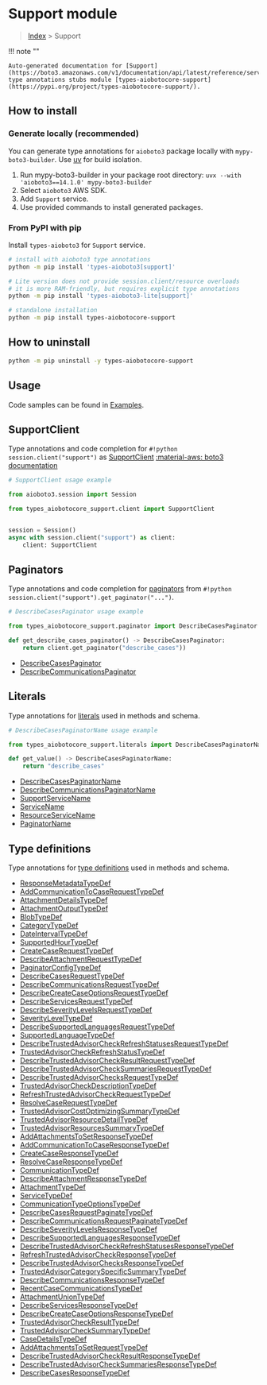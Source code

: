 # Support module

> [Index](../README.md) > Support


!!! note ""

    Auto-generated documentation for [Support](https://boto3.amazonaws.com/v1/documentation/api/latest/reference/services/support.html#support)
    type annotations stubs module [types-aiobotocore-support](https://pypi.org/project/types-aiobotocore-support/).

## How to install

### Generate locally (recommended)

You can generate type annotations for `aioboto3` package locally with `mypy-boto3-builder`.
Use [uv](https://docs.astral.sh/uv/getting-started/installation/) for build isolation.

1. Run mypy-boto3-builder in your package root directory: `uvx --with 'aioboto3==14.1.0' mypy-boto3-builder`
1. Select `aioboto3` AWS SDK.
1. Add `Support` service.
1. Use provided commands to install generated packages.



### From PyPI with pip

Install `types-aioboto3` for `Support` service.

```bash
# install with aioboto3 type annotations
python -m pip install 'types-aioboto3[support]'

# Lite version does not provide session.client/resource overloads
# it is more RAM-friendly, but requires explicit type annotations
python -m pip install 'types-aioboto3-lite[support]'

# standalone installation
python -m pip install types-aiobotocore-support
```



## How to uninstall

```bash
python -m pip uninstall -y types-aiobotocore-support
```

## Usage

Code samples can be found in [Examples](./usage.md).

## SupportClient

Type annotations and code completion for  `#!python session.client("support")` as [SupportClient](./client.md)
[:material-aws: boto3 documentation](https://boto3.amazonaws.com/v1/documentation/api/latest/reference/services/support.html#Support.Client)

```python
# SupportClient usage example

from aioboto3.session import Session

from types_aiobotocore_support.client import SupportClient


session = Session()
async with session.client("support") as client:
    client: SupportClient
```


## Paginators

Type annotations and code completion for
[paginators](./paginators.md)
from `#!python session.client("support").get_paginator("...")`.

```python
# DescribeCasesPaginator usage example

from types_aiobotocore_support.paginator import DescribeCasesPaginator

def get_describe_cases_paginator() -> DescribeCasesPaginator:
    return client.get_paginator("describe_cases"))
```

- [DescribeCasesPaginator](./paginators.md#describecasespaginator)
- [DescribeCommunicationsPaginator](./paginators.md#describecommunicationspaginator)








## Literals

Type annotations for [literals](./literals.md) used in methods and schema.

```python
# DescribeCasesPaginatorName usage example

from types_aiobotocore_support.literals import DescribeCasesPaginatorName

def get_value() -> DescribeCasesPaginatorName:
    return "describe_cases"
```

- [DescribeCasesPaginatorName](./literals.md#describecasespaginatorname)
- [DescribeCommunicationsPaginatorName](./literals.md#describecommunicationspaginatorname)
- [SupportServiceName](./literals.md#supportservicename)
- [ServiceName](./literals.md#servicename)
- [ResourceServiceName](./literals.md#resourceservicename)
- [PaginatorName](./literals.md#paginatorname)




## Type definitions

Type annotations for [type definitions](./type_defs.md) used in methods and schema.

- [ResponseMetadataTypeDef](./type_defs.md#responsemetadatatypedef)
- [AddCommunicationToCaseRequestTypeDef](./type_defs.md#addcommunicationtocaserequesttypedef)
- [AttachmentDetailsTypeDef](./type_defs.md#attachmentdetailstypedef)
- [AttachmentOutputTypeDef](./type_defs.md#attachmentoutputtypedef)
- [BlobTypeDef](./type_defs.md#blobtypedef)
- [CategoryTypeDef](./type_defs.md#categorytypedef)
- [DateIntervalTypeDef](./type_defs.md#dateintervaltypedef)
- [SupportedHourTypeDef](./type_defs.md#supportedhourtypedef)
- [CreateCaseRequestTypeDef](./type_defs.md#createcaserequesttypedef)
- [DescribeAttachmentRequestTypeDef](./type_defs.md#describeattachmentrequesttypedef)
- [PaginatorConfigTypeDef](./type_defs.md#paginatorconfigtypedef)
- [DescribeCasesRequestTypeDef](./type_defs.md#describecasesrequesttypedef)
- [DescribeCommunicationsRequestTypeDef](./type_defs.md#describecommunicationsrequesttypedef)
- [DescribeCreateCaseOptionsRequestTypeDef](./type_defs.md#describecreatecaseoptionsrequesttypedef)
- [DescribeServicesRequestTypeDef](./type_defs.md#describeservicesrequesttypedef)
- [DescribeSeverityLevelsRequestTypeDef](./type_defs.md#describeseveritylevelsrequesttypedef)
- [SeverityLevelTypeDef](./type_defs.md#severityleveltypedef)
- [DescribeSupportedLanguagesRequestTypeDef](./type_defs.md#describesupportedlanguagesrequesttypedef)
- [SupportedLanguageTypeDef](./type_defs.md#supportedlanguagetypedef)
- [DescribeTrustedAdvisorCheckRefreshStatusesRequestTypeDef](./type_defs.md#describetrustedadvisorcheckrefreshstatusesrequesttypedef)
- [TrustedAdvisorCheckRefreshStatusTypeDef](./type_defs.md#trustedadvisorcheckrefreshstatustypedef)
- [DescribeTrustedAdvisorCheckResultRequestTypeDef](./type_defs.md#describetrustedadvisorcheckresultrequesttypedef)
- [DescribeTrustedAdvisorCheckSummariesRequestTypeDef](./type_defs.md#describetrustedadvisorchecksummariesrequesttypedef)
- [DescribeTrustedAdvisorChecksRequestTypeDef](./type_defs.md#describetrustedadvisorchecksrequesttypedef)
- [TrustedAdvisorCheckDescriptionTypeDef](./type_defs.md#trustedadvisorcheckdescriptiontypedef)
- [RefreshTrustedAdvisorCheckRequestTypeDef](./type_defs.md#refreshtrustedadvisorcheckrequesttypedef)
- [ResolveCaseRequestTypeDef](./type_defs.md#resolvecaserequesttypedef)
- [TrustedAdvisorCostOptimizingSummaryTypeDef](./type_defs.md#trustedadvisorcostoptimizingsummarytypedef)
- [TrustedAdvisorResourceDetailTypeDef](./type_defs.md#trustedadvisorresourcedetailtypedef)
- [TrustedAdvisorResourcesSummaryTypeDef](./type_defs.md#trustedadvisorresourcessummarytypedef)
- [AddAttachmentsToSetResponseTypeDef](./type_defs.md#addattachmentstosetresponsetypedef)
- [AddCommunicationToCaseResponseTypeDef](./type_defs.md#addcommunicationtocaseresponsetypedef)
- [CreateCaseResponseTypeDef](./type_defs.md#createcaseresponsetypedef)
- [ResolveCaseResponseTypeDef](./type_defs.md#resolvecaseresponsetypedef)
- [CommunicationTypeDef](./type_defs.md#communicationtypedef)
- [DescribeAttachmentResponseTypeDef](./type_defs.md#describeattachmentresponsetypedef)
- [AttachmentTypeDef](./type_defs.md#attachmenttypedef)
- [ServiceTypeDef](./type_defs.md#servicetypedef)
- [CommunicationTypeOptionsTypeDef](./type_defs.md#communicationtypeoptionstypedef)
- [DescribeCasesRequestPaginateTypeDef](./type_defs.md#describecasesrequestpaginatetypedef)
- [DescribeCommunicationsRequestPaginateTypeDef](./type_defs.md#describecommunicationsrequestpaginatetypedef)
- [DescribeSeverityLevelsResponseTypeDef](./type_defs.md#describeseveritylevelsresponsetypedef)
- [DescribeSupportedLanguagesResponseTypeDef](./type_defs.md#describesupportedlanguagesresponsetypedef)
- [DescribeTrustedAdvisorCheckRefreshStatusesResponseTypeDef](./type_defs.md#describetrustedadvisorcheckrefreshstatusesresponsetypedef)
- [RefreshTrustedAdvisorCheckResponseTypeDef](./type_defs.md#refreshtrustedadvisorcheckresponsetypedef)
- [DescribeTrustedAdvisorChecksResponseTypeDef](./type_defs.md#describetrustedadvisorchecksresponsetypedef)
- [TrustedAdvisorCategorySpecificSummaryTypeDef](./type_defs.md#trustedadvisorcategoryspecificsummarytypedef)
- [DescribeCommunicationsResponseTypeDef](./type_defs.md#describecommunicationsresponsetypedef)
- [RecentCaseCommunicationsTypeDef](./type_defs.md#recentcasecommunicationstypedef)
- [AttachmentUnionTypeDef](./type_defs.md#attachmentuniontypedef)
- [DescribeServicesResponseTypeDef](./type_defs.md#describeservicesresponsetypedef)
- [DescribeCreateCaseOptionsResponseTypeDef](./type_defs.md#describecreatecaseoptionsresponsetypedef)
- [TrustedAdvisorCheckResultTypeDef](./type_defs.md#trustedadvisorcheckresulttypedef)
- [TrustedAdvisorCheckSummaryTypeDef](./type_defs.md#trustedadvisorchecksummarytypedef)
- [CaseDetailsTypeDef](./type_defs.md#casedetailstypedef)
- [AddAttachmentsToSetRequestTypeDef](./type_defs.md#addattachmentstosetrequesttypedef)
- [DescribeTrustedAdvisorCheckResultResponseTypeDef](./type_defs.md#describetrustedadvisorcheckresultresponsetypedef)
- [DescribeTrustedAdvisorCheckSummariesResponseTypeDef](./type_defs.md#describetrustedadvisorchecksummariesresponsetypedef)
- [DescribeCasesResponseTypeDef](./type_defs.md#describecasesresponsetypedef)

